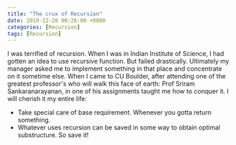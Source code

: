 ```yaml
---
title: "The crux of Recursion"
date: 2019-12-28 00:26:00 +0800
categories: [Recursion]
tags: [Recursion]
---
```


I was terrified of recursion. When I was in Indian Institute of Science, I had gotten an idea to use recursive function. But failed drastically. Ultimately my manager asked me to implement something in that place and concentrate on it sometime else. When I came to CU Boulder, after attending one of the greatest professor's who will walk this face of earth: Prof Sriram Sankaranarayanan, in one of his assignments taught me how to conquer it. I will cherish it my entire life:

- Take special care of base requirement. Whenever you gotta return something.
- Whatever uses recursion can be saved in some way to obtain optimal substructure. So save it!
